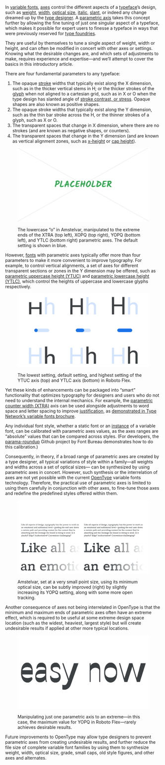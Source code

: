 
In [variable fonts](/glossary/variable_fonts), [axes](/glossary/axis_in_variable_fonts) control the different aspects of a [typeface](/glossary/typeface)’s design, such as [weight](/glossary/weight_axis), [width](/glossary/width_axis), [optical size](/glossary/optical_size_axis), [italic](/glossary/italic_axis), [slant](/glossary/slant_axis), or indeed any change dreamed up by the [type designer](/glossary/type_designer). A [parametric axis](/glossary/parametric_axis) takes this concept further by allowing the fine tuning of just one singular aspect of a typeface, which makes it possible for expert users to finesse a typeface in ways that were previously reserved for [type foundries](/glossary/type_foundry).

They are useful by themselves to tune a single aspect of weight, width or height, and can often be modified in concert with other axes or settings. Knowing what the desirable changes are, and which sets of adjustments to make, requires experience and expertise—and we’ll attempt to cover the basics in this introductory article.

There are four fundamental parameters to any typeface:

1. The opaque [stroke](/glossary/stroke) widths that typically exist along the X dimension, such as in the thicker vertical stems in H; or the thicker strokes of the [glyph](/glossary/glyph) when not aligned to a cartesian grid, such as in X or O when the type design has slanted angle of [stroke contrast, or stress](/glossary/axis_in_type_design). Opaque shapes are also known as positive shapes.
2. The opaque stroke widths that typically exist along the Y dimension, such as the thin bar stroke across the H, or the thinner strokes of a glyph, such as X or O.
3. The transparent spaces that change in X dimension, where there are no strokes (and are known as negative shapes, or counters).
4. The transparent spaces that change in the Y dimension (and are known as vertical alignment zones, such as [x-height](/glossary/x_height) or [cap height](/glossary/cap_height)).

<figure>

![The lowercase “o” in Amstelvar, manipulated to the extreme ends of four parametric axes.](images/introducing_parametric_axes_2.svg)
<figcaption>The lowercase “o” in Amstelvar, manipulated to the extreme ends of the XTRA (top left), XOPQ (top right), YOPQ (bottom left), and YTLC (bottom right) parametric axes. The default setting is shown in blue.</figcaption>

</figure>

However, [fonts](/glossary/variable_fonts) with parametric axes typically offer more than four parameters to make it more convenient to improve typography. For example, to control vertical alignments, a set of axes for different transparent sections or zones in the Y dimension may be offered, such as [parametric uppercase height (YTUC)](/glossary/ytuc_axis) and [parametric lowercase height (YTLC)](/glossary/ytlc_axis), which control the heights of uppercase and lowercase glyphs respectively.

<figure>

![Two rows of type specimens, showing the lowest setting, default setting, and highest setting of the YTUC axis (top) and YTLC axis (bottom) in Roboto Flex.](images/thumbnail.svg)
<figcaption>The lowest setting, default setting, and highest setting of the YTUC axis (top) and YTLC axis (bottom) in Roboto Flex.</figcaption>

</figure>

Yet these kinds of enhancements can be packaged into “smart” functionality that optimizes typography for designers and users who do not need to understand the internal mechanics. For example, the [parametric counter width (XTRA)](/glossary/xtra_axis) axis can be used alongside adjustments to word space and letter spacing to improve [justification](/glossary/alignment_justification), as [demonstrated in Type Network’s variable fonts brochure](https://variablefonts.typenetwork.com/topics/spacing/variations).

Any individual font style, whether a static font or an [instance](/glossary/instance) of a variable font, can be calibrated with parametric axes values, as the axes ranges are “absolute” values that can be compared across styles. (For developers, the [parama-roundup](https://github.com/FontBureau/Parama-roundup) Github project by Font Bureau demonstrates how to do this calibration.)

Consequently, in theory, if a broad range of parametric axes are created by a type designer, all typical variations of style within a family—all weights and widths across a set of optical sizes— can be synthesized by using parametric axes in concert. However, such synthesis or the interrelation of axes are not yet possible with the current [OpenType](/glossary/open_type) variable fonts technology. Therefore, the practical use of parametric axes is limited to using them carefully in conjunction with other axes, to fine-tune those axes and redefine the predefined styles offered within them.

<figure>

![Two type specimens shown in very small and very large sizes to demonstrate the subtle difference in YOPQ settings.](images/introducing_parametric_axes_3.svg)
<figcaption>Amstelvar, set at a very small point size, using its minimum optical size, can be subtly improved (right) by slightly increasing its YOPQ setting, along with some more open tracking.</figcaption>

</figure>

Another consequence of axes not being interrelated in OpenType is that the minimum and maximum ends of parametric axes often have an extreme effect, which is required to be useful at some extreme design space location (such as the widest, heaviest, largest style) but will create undesirable results if applied at other more typical locations.

<figure>

![Roboto Flex with an undesirably extreme setting.](images/introducing_parametric_axes_4.svg)
<figcaption>Manipulating just one parametric axis to an extreme—in this case, the maximum value for YOPQ in Roboto Flex—rarely achieves desirable results.</figcaption>

</figure>

Future improvements to OpenType may allow type designers to prevent parametric axes from creating undesirable results, and further reduce the file size of complete variable font families by using them to synthesize weight, width, optical size, grade, small caps, old style figures, and other axes and alternates.
